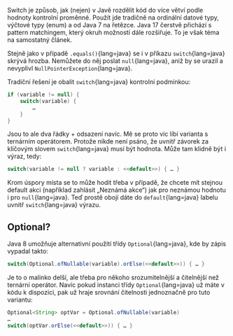 Switch je způsob, jak (nejen) v Javě rozdělit kód do více větví podle hodnoty kontrolní proměnné. Použít jde tradičně na ordinální datové typy, výčtové typy (enum) a od Java 7 na řetězce. Java 17 čerstvě přichází s pattern matchingem, který okruh možností dále rozšiřuje. To je však téma na samostatný článek.

Stejně jako v případě `.equals()`{lang=java} se i v příkazu `switch`{lang=java} skrývá hrozba. Nemůžete do něj poslat `null`{lang=java}, aniž by se urazil a nevyplivl `NullPointerException`{lang=java}.

Tradiční řešení je obalit `switch`{lang=java} kontrolní podmínkou:

```java
if (variable != null) {
    switch(variable) {
        …
    }
}
```

Jsou to ale dva řádky + odsazení navíc. Mě se proto víc líbí varianta s ternárním operátorem. Protože nikde není psáno, že uvnitř závorek za klíčovým slovem `switch`{lang=java} musí být hodnota. Může tam klidně být i výraz, tedy:

```java
switch(variable != null ? variable : <<default>>) { … }
```

Krom úspory místa se to může hodit třeba v případě, že chcete mít stejnou default akci (například zahlásit „Neznámá akce“) jak pro neznámou hodnotu i pro `null`{lang=java}. Teď prostě obojí dáte do `default`{lang=java} labelu uvnitř `switch`{lang=java} výrazu.

## Optional?

Java 8 umožňuje alternativní použití třídy `Optional`{lang=java}, kde by zápis vypadal takto:

```java
switch(Optional.ofNullable(variable).orElse(<<default>>)) { … }
```

Je to o malinko delší, ale třeba pro někoho srozumitelnější a čitelnější než ternární operátor. Navíc pokud instanci třídy `Optional`{lang=java} už máte v kódu k dispozici, pak už hraje srovnání čitelnosti jednoznačně pro tuto variantu:

```java
Optional<String> optVar = Optional.ofNullable(variable)
…
switch(optVar.orElse(<<default>>)) { … }
```